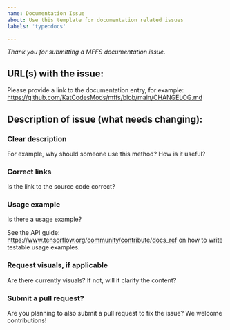 ```yaml
---
name: Documentation Issue
about: Use this template for documentation related issues
labels: 'type:docs'

---
```



<em>Thank you for submitting a MFFS documentation issue.</em>

## URL(s) with the issue:

Please provide a link to the documentation entry, for example: 
https://github.com/KatCodesMods/mffs/blob/main/CHANGELOG.md

## Description of issue (what needs changing):

### Clear description

For example, why should someone use this method? How is it useful?

### Correct links

Is the link to the source code correct?

### Usage example

Is there a usage example?

See the API guide: https://www.tensorflow.org/community/contribute/docs_ref
on how to write testable usage examples.

### Request visuals, if applicable

Are there currently visuals? If not, will it clarify the content?

### Submit a pull request?

Are you planning to also submit a pull request to fix the issue? We welcome contributions!
